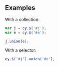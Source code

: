 ## Examples

With a collection:
```js
var j = cy.$('#j');
var e = cy.$('#e');

j.union(e);
```

With a selector:
```js
cy.$('#j').union('#e');
```